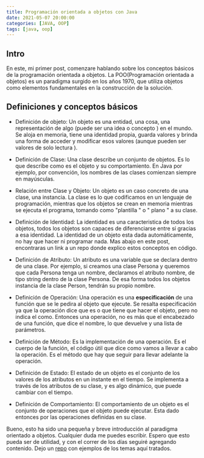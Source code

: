 ```yaml
---
title: Programación orientada a objetos con Java
date: 2021-05-07 20:00:00
categories: [JAVA, OOP]
tags: [java, oop]
---
```


## Intro

En este, mi primer post, comenzare hablando sobre los conceptos básicos de la programación orientada a objetos.
La POO\(Programación orientada a objetos\) es un paradigma surgido en los años 1970, que utiliza objetos como elementos fundamentales en la construcción de la solución. 


## Definiciones y conceptos básicos

- Definición de objeto:
    Un objeto es una entidad, una cosa, una representación de algo \(puede ser una idea o concepto \) en el mundo. Se aloja en memoria, tiene una identidad propia, guarda valores y brinda una forma de acceder y modificar esos valores \(aunque pueden ser valores de solo lectura \).

- Definición de Clase:
    Una clase describe un conjunto de objetos. Es lo que describe como es el objeto y su comportamiento. En Java por ejemplo, por convención, los nombres de las clases comienzan siempre en mayúsculas.

- Relación entre Clase y Objeto:
    Un objeto es un caso concreto de una clase, una instancia. La clase es lo que codificamos en un lenguaje de programación, mientras que los objetos se crean en memoria mientras se ejecuta el programa, tomando como \"plantilla \" o \" plano " a su clase.

- Definición de Identidad:
    La identidad es una caracteristica de todos los objetos, todos los objetos son capaces de diferenciarse entre sí gracias a esa identidad.
    La identidad de un objeto esta dada automáticamente, no hay que hacer ni programar nada. Mas abajo en este post, encontraras un link a un repo donde explico estos conceptos en código.

- Definición de Atributo: 
    Un atributo es una variable que se declara dentro de una clase. Por ejemplo, si creamos una clase Persona y queremos que cada Persona tenga un nombre, declaramos el atributo nombre, de tipo string dentro de la clase Persona.
    De esa forma todos los objetos instancia de la clase Person, tendrán su propio nombre.

- Definición de Operación:
    Una operación es una **especificación** de una función que se le pedira al objeto que ejecute.
    Se resalta especificación ya que la operación dice que es o que tiene que hacer el objeto, pero no indica el como. Entonces una operación, no es más que el encabezado de una función, que dice el nombre, lo que devuelve y una lista de parámetros.

- Definición de Método: 
    Es la implementación de una operación. Es el cuerpo de la función, el código útil que dice como vamos a llevar a cabo la operación. Es el método que hay que seguir para llevar adelante la operación.

- Definición de Estado:
    El estado de un objeto es el conjunto de los valores de los atributos en un instante en el tiempo. Se implementa a través de los atributos de su clase, y es algo dinámico, que puede cambiar con el tiempo.

- Definición de Comportamiento:
    El comportamiento de un objeto es el conjunto de operaciones que el objeto puede ejecutar. Esta dado entonces por las operaciones definidas en su clase.

Bueno, esto ha sido una pequeña y breve introducción al paradigma orientado a objetos. Cualquier duda me puedes escribir. Espero que esto pueda ser de utilidad, y con el correr de los días seguiré agregando contenido. Dejo un [repo](https://github.com/leoperez0782/oop-java) con ejemplos de los temas aquí tratados.


